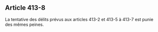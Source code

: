 Article 413-8
----
La tentative des délits prévus aux articles 413-2 et 413-5 à 413-7 est punie des
mêmes peines.

